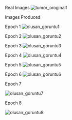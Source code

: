 Real Images
![tumor_oroginal1](https://github.com/user-attachments/assets/0bc35974-a312-4c10-9f83-cb6b525f0e7b)




Images Produced


Epoch 1
![olusan_goruntu1](https://github.com/user-attachments/assets/d9fc1808-dc78-4fc6-951a-129205f20a98)




Epoch 2
![olusan_goruntu2](https://github.com/user-attachments/assets/8511d366-b1c0-48ff-be71-8adea7c42082)





Epoch 3
![olusan_goruntu3](https://github.com/user-attachments/assets/46371bd0-7a4e-48c8-97db-c2fe7d667b01)




Epoch 4
![olusan_goruntu4](https://github.com/user-attachments/assets/f8dd3849-c9c7-4010-8b3c-22e3030c6acf)




Epoch 5
![olusan_goruntu5](https://github.com/user-attachments/assets/e16a4a47-4545-47f4-b7c7-2f15ce51169d)




Epoch 6
![olusan_goruntu6](https://github.com/user-attachments/assets/67d42249-eca8-44e1-b6c1-1e5afecc9cd8)


Epoch 7

![olusan_goruntu7](https://github.com/user-attachments/assets/f344c0a1-5bbe-44fa-9de1-446e9fb7bac1)


Epoch 8

![olusan_goruntu8](https://github.com/user-attachments/assets/d5afba5d-3c11-473c-a2c9-d84025d4c247)


